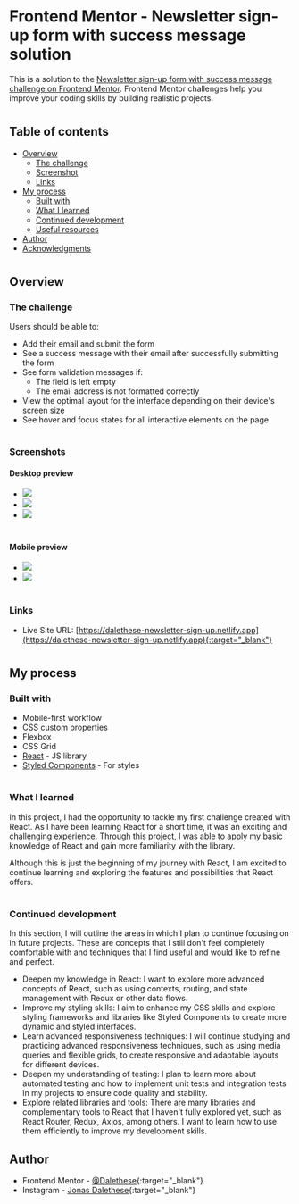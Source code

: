 # Frontend Mentor - Newsletter sign-up form with success message solution

This is a solution to the [Newsletter sign-up form with success message challenge on Frontend Mentor](https://www.frontendmentor.io/challenges/newsletter-signup-form-with-success-message-3FC1AZbNrv). Frontend Mentor challenges help you improve your coding skills by building realistic projects.

#

## Table of contents

- [Overview](#overview)
  - [The challenge](#the-challenge)
  - [Screenshot](#screenshot)
  - [Links](#links)
- [My process](#my-process)
  - [Built with](#built-with)
  - [What I learned](#what-i-learned)
  - [Continued development](#continued-development)
  - [Useful resources](#useful-resources)
- [Author](#author)
- [Acknowledgments](#acknowledgments)

#

## Overview

### The challenge

Users should be able to:

- Add their email and submit the form
- See a success message with their email after successfully submitting the form
- See form validation messages if:
  - The field is left empty
  - The email address is not formatted correctly
- View the optimal layout for the interface depending on their device's screen size
- See hover and focus states for all interactive elements on the page

#

### Screenshots

#### Desktop preview

- ![](./screenshots/desktop-signUp.png)
- ![](./screenshots/desktop-signUp-error-%26-hover.png)
- ![](./screenshots/desktop-success.png)

#

#### Mobile preview

- ![](./screenshots/mobile-signUp.png)
- ![](./screenshots/mobile-success.png)

#

### Links

- Live Site URL: [https://dalethese-newsletter-sign-up.netlify.app](https://dalethese-newsletter-sign-up.netlify.app){:target="_blank"}

#

## My process

### Built with

- Mobile-first workflow
- CSS custom properties
- Flexbox
- CSS Grid
- [React](https://reactjs.org/) - JS library
- [Styled Components](https://styled-components.com/) - For styles

#

### What I learned

In this project, I had the opportunity to tackle my first challenge created with React. As I have been learning React for a short time, it was an exciting and challenging experience. Through this project, I was able to apply my basic knowledge of React and gain more familiarity with the library.

Although this is just the beginning of my journey with React, I am excited to continue learning and exploring the features and possibilities that React offers.

#

### Continued development

In this section, I will outline the areas in which I plan to continue focusing on in future projects. These are concepts that I still don't feel completely comfortable with and techniques that I find useful and would like to refine and perfect.

- Deepen my knowledge in React: I want to explore more advanced concepts of React, such as using contexts, routing, and state management with Redux or other data flows.
- Improve my styling skills: I aim to enhance my CSS skills and explore styling frameworks and libraries like Styled Components to create more dynamic and styled interfaces.
- Learn advanced responsiveness techniques: I will continue studying and practicing advanced responsiveness techniques, such as using media queries and flexible grids, to create responsive and adaptable layouts for different devices.
- Deepen my understanding of testing: I plan to learn more about automated testing and how to implement unit tests and integration tests in my projects to ensure code quality and stability.
- Explore related libraries and tools: There are many libraries and complementary tools to React that I haven't fully explored yet, such as React Router, Redux, Axios, among others. I want to learn how to use them efficiently to improve my development skills.

## Author

- Frontend Mentor - [@Dalethese](https://www.frontendmentor.io/profile/yourusername){:target="_blank"}
- Instagram - [Jonas Dalethese](https://www.instagram.com/jonas_daleth/){:target="_blank"}
